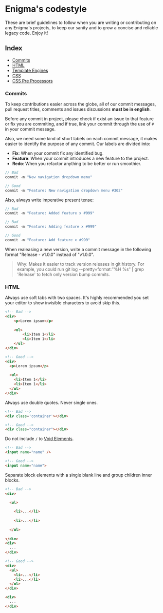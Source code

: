 # Enigma's codestyle
These are brief guidelines to follow when you are writing or contributing on any Enigma's projects, to keep our sanity and to grow a concise and reliable legacy code. Enjoy it!

## Index

- [Commits]()
- [HTML]()
- [Template Engines]()
- [CSS]()
- [CSS Pre Processors]()

### Commits
To keep contributions easier across the globe, all of our commit messages, pull request titles, comments and issues discussions **must be in english**.

Before any commit in project, please check if exist an issue to that feature or fix you are commiting, and if true, link your commit through the use of `#` in your commit message.

Also, we need some kind of short labels on each commit message, it makes easier to identify the purpose of any commit. Our labels are divided into:

- **Fix**: When your commit fix any identified bug.
- **Feature**: When your commit introduces a new feature to the project.
- **Redo**: When you refactor anything to be better or run smoothier.

```javascript
// Bad
commit -m "New navigation dropdown menu"

// Good
commit -m "Feature: New navigation dropdown menu #302"
```

Also, always write imperative present tense:

```javascript
// Bad
commit -m "Feature: Added feature x #999"

// Bad
commit -m "Feature: Adding feature x #999"

// Good
commit -m "Feature: Add feature x #999"
```

When realeasing a new version, write a commit message in the following format "Release - v1.0.0" instead of "v1.0.0".

> Why: Makes it easier to track version releases in git history. For example, you could run git log --pretty=format:"%H %s" | grep 'Release' to fetch only version bump commits.

### HTML
Always use soft tabs with two spaces. It's highly recommended you set your editor to show invisible characters to avoid skip this.
```html
<!-- Bad -->
<div>
    <p>Lorem ipsum</p>
    
    <ul>
        <li>Item 1</li>
        <li>Item 1</li>
    </ul>
</div>

<!-- Good -->
<div>
  <p>Lorem ipsum</p>
    
  <ul>
    <li>Item 1</li>
    <li>Item 1</li>
  </ul>
</div>
```

Always use double quotes. Never single ones.
```html
<!-- Bad -->
<div class='container'></div>

<!-- Good -->
<div class="container"></div>
```

Do not include `/` to [Void Elements](https://www.w3.org/TR/html51/syntax.html#writing-html-documents-elements).
```html
<!-- Bad -->
<input name="name" />

<!-- Good -->
<input name="name">
```

Separate block elements with a single blank line and group children inner blocks.
```html
<!-- Bad -->
<div>

  <ul>
    
    <li>...</li>
    
    <li>...</li>
    
  </ul>
  
</div>
<div>
  ...
</div>

<!-- Good -->
<div>
  <ul>
    <li>...</li>
    <li>...</li>
  </ul>
</div>

<div>
  ...
</div>
```
